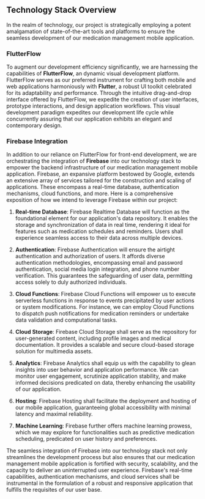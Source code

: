 ## Technology Stack Overview

In the realm of technology, our project is strategically employing a potent amalgamation of state-of-the-art tools and platforms to ensure the seamless development of our medication management mobile application.
### FlutterFlow

To augment our development efficiency significantly, we are harnessing the capabilities of **FlutterFlow**, an dynamic visual development platform. FlutterFlow serves as our preferred instrument for crafting both mobile and web applications harmoniously with **Flutter**, a robust UI toolkit celebrated for its adaptability and performance. Through the intuitive drag-and-drop interface offered by FlutterFlow, we expedite the creation of user interfaces, prototype interactions, and design application workflows. This visual development paradigm expedites our development life cycle while concurrently assuring that our application exhibits an elegant and contemporary design.
### Firebase Integration

In addition to our reliance on FlutterFlow for front-end development, we are orchestrating the integration of **Firebase** into our technology stack to empower the backend infrastructure of our medication management mobile application. Firebase, an expansive platform bestowed by Google, extends an extensive array of services tailored for the construction and scaling of applications. These encompass a real-time database, authentication mechanisms, cloud functions, and more. Here is a comprehensive exposition of how we intend to leverage Firebase within our project:

1. **Real-time Database**: Firebase Realtime Database will function as the foundational element for our application's data repository. It enables the storage and synchronization of data in real time, rendering it ideal for features such as medication schedules and reminders. Users shall experience seamless access to their data across multiple devices.

2. **Authentication**: Firebase Authentication will ensure the airtight authentication and authorization of users. It affords diverse authentication methodologies, encompassing email and password authentication, social media login integration, and phone number verification. This guarantees the safeguarding of user data, permitting access solely to duly authorized individuals.

3. **Cloud Functions**: Firebase Cloud Functions will empower us to execute serverless functions in response to events precipitated by user actions or system modifications. For instance, we can employ Cloud Functions to dispatch push notifications for medication reminders or undertake data validation and computational tasks.

4. **Cloud Storage**: Firebase Cloud Storage shall serve as the repository for user-generated content, including profile images and medical documentation. It provides a scalable and secure cloud-based storage solution for multimedia assets.

5. **Analytics**: Firebase Analytics shall equip us with the capability to glean insights into user behavior and application performance. We can monitor user engagement, scrutinize application stability, and make informed decisions predicated on data, thereby enhancing the usability of our application.

6. **Hosting**: Firebase Hosting shall facilitate the deployment and hosting of our mobile application, guaranteeing global accessibility with minimal latency and maximal reliability.

7. **Machine Learning**: Firebase further offers machine learning prowess, which we may explore for functionalities such as predictive medication scheduling, predicated on user history and preferences.

The seamless integration of Firebase into our technology stack not only streamlines the development process but also ensures that our medication management mobile application is fortified with security, scalability, and the capacity to deliver an uninterrupted user experience. Firebase's real-time capabilities, authentication mechanisms, and cloud services shall be instrumental in the formulation of a robust and responsive application that fulfills the requisites of our user base.